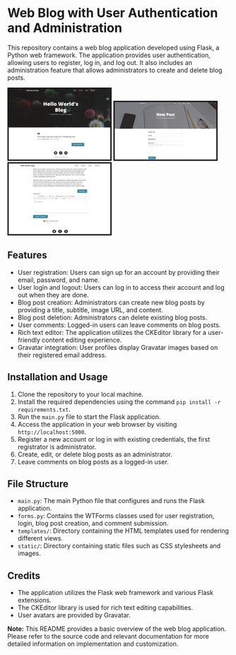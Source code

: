 # Web Blog with User Authentication and Administration

This repository contains a web blog application developed using Flask, a Python web framework. The application provides user authentication, allowing users to register, log in, and log out. It also includes an administration feature that allows administrators to create and delete blog posts.

<img src="images/blog-1.png" alt="home" style="width:230px; height:160px; border: solid"> <img src="images/blog-2.png" alt="post blog" style="width:230px; height:130px; border: solid"> <img src="images/blog-3.png" alt="comments" style="width:230px; height:160px; border: solid">

## Features

- User registration: Users can sign up for an account by providing their email, password, and name.
- User login and logout: Users can log in to access their account and log out when they are done.
- Blog post creation: Administrators can create new blog posts by providing a title, subtitle, image URL, and content.
- Blog post deletion: Administrators can delete existing blog posts.
- User comments: Logged-in users can leave comments on blog posts.
- Rich text editor: The application utilizes the CKEditor library for a user-friendly content editing experience.
- Gravatar integration: User profiles display Gravatar images based on their registered email address.

## Installation and Usage

1. Clone the repository to your local machine.
2. Install the required dependencies using the command `pip install -r requirements.txt`.
3. Run the `main.py` file to start the Flask application.
4. Access the application in your web browser by visiting `http://localhost:5000`.
5. Register a new account or log in with existing credentials, the first registrator is administrator.
6. Create, edit, or delete blog posts as an administrator.
7. Leave comments on blog posts as a logged-in user.

## File Structure

- `main.py`: The main Python file that configures and runs the Flask application.
- `forms.py`: Contains the WTForms classes used for user registration, login, blog post creation, and comment submission.
- `templates/`: Directory containing the HTML templates used for rendering different views.
- `static/`: Directory containing static files such as CSS stylesheets and images.

## Credits

- The application utilizes the Flask web framework and various Flask extensions.
- The CKEditor library is used for rich text editing capabilities.
- User avatars are provided by Gravatar.

**Note:** This README provides a basic overview of the web blog application. Please refer to the source code and relevant documentation for more detailed information on implementation and customization.
